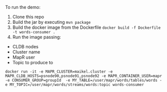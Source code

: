 To run the demo:

1. Clone this repo
2. Build the jar by executing `mvn package`
3. Build the docker image from the Dockerfile `docker build -f Dockerfile -t words-consumer .`
4. Run the image passing:
  - CLDB nodes
  - Cluster name
  - MapR user
  - Topic to produce to
  
   ```docker run -it -e MAPR_CLUSTER=maikel.cluster -e MAPR_CLDB_HOSTS=psnode90,psnode91,psnode92 -e MAPR_CONTAINER_USER=mapr -e CONSUMER_GROUP=groupId  -e MY_TABLE=/user/mapr/words/tables/words -e MY_TOPIC=/user/mapr/words/streams/words:topic words-consumer```
